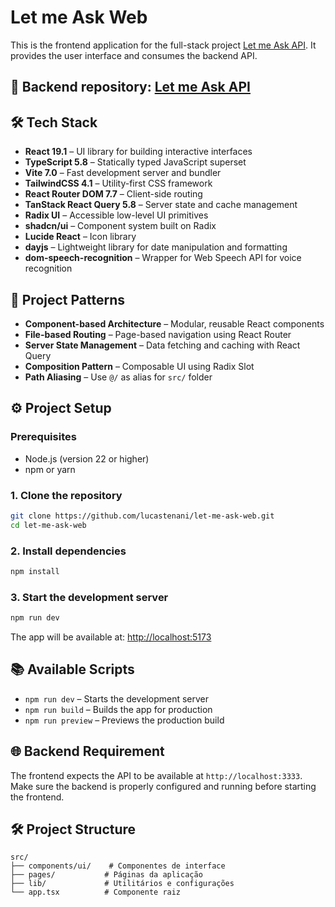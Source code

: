 # Let me Ask Web

This is the frontend application for the full-stack project [Let me Ask API](https://github.com/lucastenani/let-me-ask-api). It provides the user interface and consumes the backend API.

## 🔗 Backend repository: [Let me Ask API](https://github.com/lucastenani/let-me-ask-api)

## 🛠️ Tech Stack

- **React 19.1** – UI library for building interactive interfaces
- **TypeScript 5.8** – Statically typed JavaScript superset
- **Vite 7.0** – Fast development server and bundler
- **TailwindCSS 4.1** – Utility-first CSS framework
- **React Router DOM 7.7** – Client-side routing
- **TanStack React Query 5.8** – Server state and cache management
- **Radix UI** – Accessible low-level UI primitives
- **shadcn/ui** – Component system built on Radix
- **Lucide React** – Icon library
- **dayjs** – Lightweight library for date manipulation and formatting
- **dom-speech-recognition** – Wrapper for Web Speech API for voice recognition

## 🧱 Project Patterns

- **Component-based Architecture** – Modular, reusable React components
- **File-based Routing** – Page-based navigation using React Router
- **Server State Management** – Data fetching and caching with React Query
- **Composition Pattern** – Composable UI using Radix Slot
- **Path Aliasing** – Use `@/` as alias for `src/` folder

## ⚙️ Project Setup

### Prerequisites

- Node.js (version 22 or higher)
- npm or yarn

### 1. Clone the repository

```bash
git clone https://github.com/lucastenani/let-me-ask-web.git
cd let-me-ask-web
```

### 2. Install dependencies

```bash
npm install
```

### 3. Start the development server

```bash
npm run dev
```

The app will be available at: [http://localhost:5173](http://localhost:5173)

## 📚 Available Scripts

- `npm run dev` – Starts the development server
- `npm run build` – Builds the app for production
- `npm run preview` – Previews the production build

## 🌐 Backend Requirement

The frontend expects the API to be available at `http://localhost:3333`.  
Make sure the backend is properly configured and running before starting the frontend.

## 🛠️ Project Structure

```
src/
├── components/ui/    # Componentes de interface
├── pages/           # Páginas da aplicação
├── lib/             # Utilitários e configurações
└── app.tsx          # Componente raiz
```
